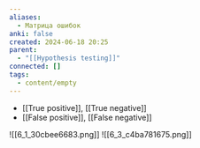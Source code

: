 ```yaml
---
aliases:
  - Матрица ошибок
anki: false
created: 2024-06-18 20:25
parent:
  - "[[Hypothesis testing]]"
connected: []
tags:
  - content/empty
---
```


- [[True positive]], [[True negative]]
- [[False positive]], [[False negative]]

![[6_1_30cbee6683.png]]
![[6_3_c4ba781675.png]]